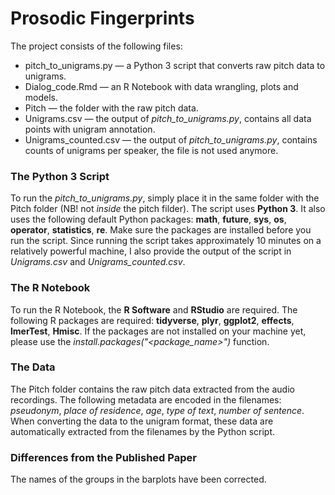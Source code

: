 # Prosodic Fingerprints
The project consists of the following files:

- pitch_to_unigrams.py — a Python 3 script that converts raw pitch data to unigrams.
- Dialog_code.Rmd — an R Notebook with data wrangling, plots and models.
- Pitch — the folder with the raw pitch data.
- Unigrams.csv — the output of *pitch_to_unigrams.py*, contains all data points with unigram annotation.
- Unigrams_counted.csv — the output of *pitch_to_unigrams.py*, contains counts of unigrams per speaker, the file is not used anymore.

### The Python 3 Script
To run the *pitch_to_unigrams.py*, simply place it in the same folder with the Pitch folder (NB! not *inside* the pitch filder). The script uses **Python 3**. It also uses the following default Python packages: **math**, **future**, **sys**, **os**, **operator**, **statistics**, **re**. Make sure the packages are installed before you run the script. Since running the script takes approximately 10 minutes on a relatively powerful machine, I also provide the output of the script in *Unigrams.csv* and *Unigrams_counted.csv*.

### The R Notebook
To run the R Notebook, the **R Software** and **RStudio** are required. The following R packages are required: **tidyverse**, **plyr**, **ggplot2**, **effects**, **lmerTest**, **Hmisc**. If the packages are not installed on your machine yet, please use the *install.packages("<package_name>")* function.

### The Data
The Pitch folder contains the raw pitch data extracted from the audio recordings. The following metadata are encoded in the filenames: *pseudonym*, *place of residence*, *age*, *type of text*, *number of sentence*. When converting the data to the unigram format, these data are automatically extracted from the filenames by the Python script.

### Differences from the Published Paper
The names of the groups in the barplots have been corrected.
